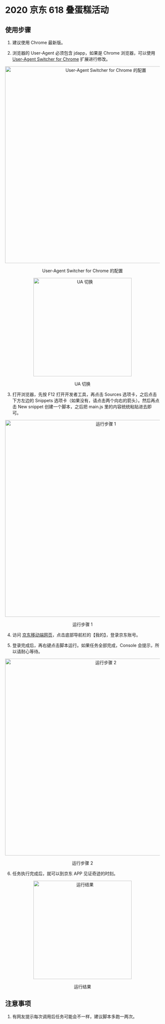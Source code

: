 # 2020 京东 618 叠蛋糕活动

## 使用步骤

1. 建议使用 Chrome 最新版。

2. 浏览器的 User-Agent 必须包含 jdapp，如果是 Chrome 浏览器，可以使用 [User-Agent Switcher for Chrome](https://chrome.google.com/webstore/detail/user-agent-switcher-for-c/djflhoibgkdhkhhcedjiklpkjnoahfmg) 扩展进行修改。

<p align="center">
  <img width="640" src="https://s1.ax1x.com/2020/05/27/tET9PA.png" alt="User-Agent Switcher for Chrome 的配置">
  <p align="center">User-Agent Switcher for Chrome 的配置<p>
</p>

<p align="center">
  <img width="320" src="https://s1.ax1x.com/2020/05/27/tETS5d.png" alt="UA 切换">
  <p align="center">UA 切换<p>
</p>

3. 打开浏览器，先按 F12 打开开发者工具，再点击 Sources 选项卡，之后点击下方左边的 Snippets 选项卡（如果没有，请点击两个向右的箭头）。然后再点击 New snippet 创建一个脚本，之后把 main.js 里的内容统统粘贴进去即可。

<p align="center">
  <img width="640" src="https://s1.ax1x.com/2020/05/27/tEozUH.png" alt="运行步骤 1">
  <p align="center">运行步骤 1<p>
</p>

4. 访问 [京东移动端网页](https://m.jd.com/)，点击底部导航栏的【我的】，登录京东账号。

5. 登录完成后，再右键点击脚本运行。如果任务全部完成，Console 会提示，所以请耐心等待。

<p align="center">
  <img width="640" src="https://s1.ax1x.com/2020/05/27/tEoxVe.png" alt="运行步骤 2">
  <p align="center">运行步骤 2<p>
</p>

6. 任务执行完成后，就可以到京东 APP 见证奇迹的时刻。

<p align="center">
  <img width="320" src="https://s1.ax1x.com/2020/05/27/tEojbD.png" alt="运行结果">
  <p align="center">运行结果<p>
</p>

## 注意事项

1. 有网友提示每次调用后任务可能会不一样，建议脚本多跑一两次。
